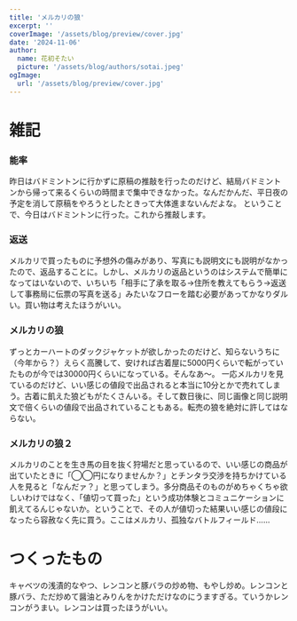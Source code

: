 ```yaml
---
title: 'メルカリの狼'
excerpt: ''
coverImage: '/assets/blog/preview/cover.jpg'
date: '2024-11-06'
author:
  name: 花初そたい
  picture: '/assets/blog/authors/sotai.jpeg'
ogImage:
  url: '/assets/blog/preview/cover.jpg'
---
```

# 雑記
### 能率
昨日はバドミントンに行かずに原稿の推敲を行ったのだけど、結局バドミントンから帰って来るくらいの時間まで集中できなかった。なんだかんだ、平日夜の予定を消して原稿をやろうとしたときって大体進まないんだよな。
ということで、今日はバドミントンに行った。これから推敲します。

### 返送
メルカリで買ったものに予想外の傷みがあり、写真にも説明文にも説明がなかったので、返品することに。しかし、メルカリの返品というのはシステムで簡単になってはいないので、いちいち「相手に了承を取る→住所を教えてもらう→返送して事務局に伝票の写真を送る」みたいなフローを踏む必要があってかなりダルい。買い物は考えたほうがいい。

### メルカリの狼
ずっとカーハートのダックジャケットが欲しかったのだけど、知らないうちに（今年から？）えらく高騰して、安ければ古着屋に5000円くらいで転がっていたものが今では30000円くらいになっている。そんなあ～。
一応メルカリを見ているのだけど、いい感じの値段で出品されると本当に10分とかで売れてしまう。古着に飢えた狼どもがたくさんいる。そして数日後に、同じ画像と同じ説明文で倍くらいの値段で出品されていることもある。転売の狼を絶対に許してはならない。

### メルカリの狼２
メルカリのことを生き馬の目を抜く狩場だと思っているので、いい感じの商品が出ていたときに「◯◯円になりませんか？」とチンタラ交渉を持ちかけている人を見ると「なんだァ？」と思ってしまう。多分商品そのものがめちゃくちゃ欲しいわけではなく、「値切って買った」という成功体験とコミュニケーションに飢えてるんじゃないか。ということで、その人が値切った結果いい感じの値段になったら容赦なく先に買う。ここはメルカリ、孤独なバトルフィールド……

# つくったもの
キャベツの浅漬的なやつ、レンコンと豚バラの炒め物、もやし炒め。レンコンと豚バラ、ただ炒めて醤油とみりんをかけただけなのにうますぎる。ていうかレンコンがうまい。レンコンは買ったほうがいい。